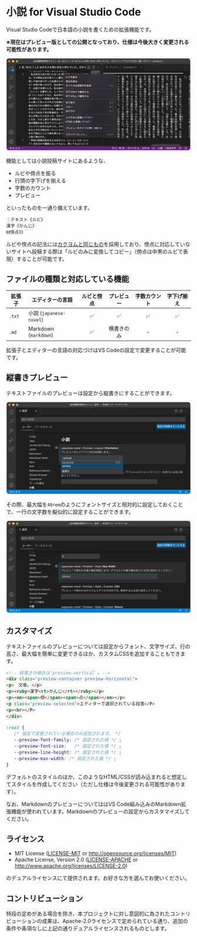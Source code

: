 # 小説 for Visual Studio Code

Visual Studio Codeで日本語の小説を書くための拡張機能です。

**※現在はプレビュー版としての公開となっており、仕様は今後大きく変更される可能性があります。**

![スクリーンショット](resources/screenshot.png)

機能としては小説投稿サイトにあるような、

- ルビや傍点を振る
- 行頭の字下げを揃える
- 字数のカウント
- プレビュー

といったものを一通り備えています。

```txt
｜テキスト《ルビ》
漢字《かんじ》
《《傍点》》
```

ルビや傍点の記法には[カクヨムと同じもの]を採用しており、傍点に対応していないサイトへ投稿する際は「ルビのみに変換してコピー」（傍点は中黒のルビで表現）することが可能です。

[カクヨムと同じもの]: https://kakuyomu.jp/help/entry/notation

## ファイルの種類と対応している機能

| 拡張子 | エディターの言語 | ルビと傍点 | プレビュー | 字数カウント | 字下げ揃え |
| --- | --- | :-: | :-: | :-: | :-: |
| `.txt` | 小説 (`japanese-novel`) | ✅ | ✅ | ✅ | ✅ |
| `.md` | Markdown (`markdown`) | ✅ | 横書きのみ | - | - |

拡張子とエディターの言語の対応づけはVS Codeの設定で変更することが可能です。

## 縦書きプレビュー

テキストファイルのプレビューは設定から縦書きにすることができます。

![縦書き設定画面のスクリーンショット](resources/screenshot-settings-vertical.png)

その際、最大幅を`40rem`のようにフォントサイズと相対的に設定しておくことで、一行の文字数を擬似的に設定することができます。

![最大幅設定画面のスクリーンショット](resources/screenshot-settings-max-width.png)

## カスタマイズ

テキストファイルのプレビューについては設定からフォント、文字サイズ、行の高さ、最大幅を簡単に変更できるほか、カスタムCSSを追加することもできます。

```html
<!-- 縦書きの場合は`preview-vertical`↓ -->
<div class="preview-container preview-horizontal">
<p>　文章。</p>
<p><ruby>漢字<rt>かんじ</rt></ruby></p>
<p><em><span>傍</span><span>点</span></em></p>
<p class="preview-selected">エディターで選択されている段落</P>
<p><br></P>
</div>
```

```css
:root {
   /* 設定で変更されている場合のみ追加されます。 */
   --preview-font-family: /* 設定された値 */ ;
   --preview-font-size:   /* 設定された値 */ ;
   --preview-line-height: /* 設定された値 */ ;
   --preview-max-width: /* 設定された値 */ ;
}
```

デフォルトのスタイルのほか、このようなHTML/CSSが読み込まれると想定してスタイルを作成してください（ただし仕様は今後変更される可能性があります）。

なお、MarkdownのプレビューについてははVS Code組み込みのMarkdown拡張機能が使われています。Markdownのプレビューの設定からカスタマイズしてください。

## ライセンス

- MIT License
   ([LICENSE-MIT](LICENSE-MIT) or http://opensource.org/licenses/MIT)
- Apache License, Version 2.0
   ([LICENSE-APACHE](LICENSE-APACHE) or http://www.apache.org/licenses/LICENSE-2.0)

のデュアルライセンスにて提供されます。お好きな方を選んでお使いください。

## コントリビューション

特段の定めがある場合を除き、本プロジェクトに対し意図的に為されたコントリビューションの成果は、Apache-2.0ライセンスで定められている通り、追加の条件や条項なしに上記の通りデュアルライセンスされるものとします。
